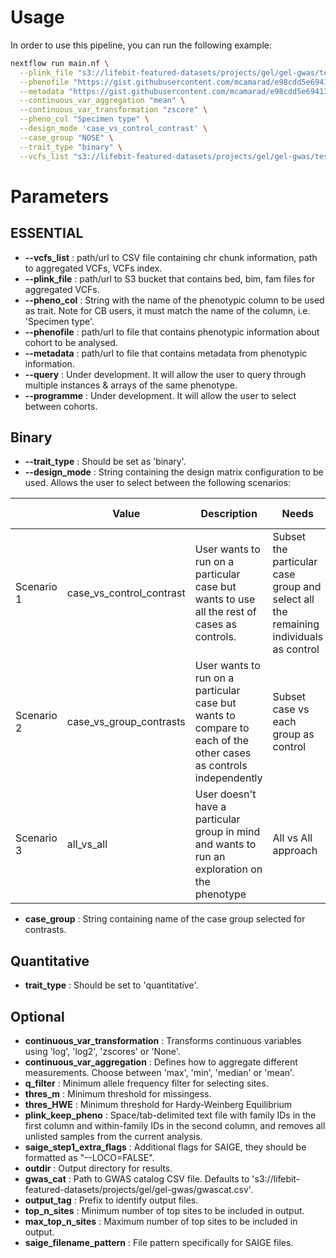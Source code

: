 # Usage

In order to use this pipeline, you can run the following example:

```bash
nextflow run main.nf \
  --plink_file "s3://lifebit-featured-datasets/projects/gel/gel-gwas/testdata/sampleA.{bed,bim,fam}" \
  --phenofile "https://gist.githubusercontent.com/mcamarad/e98cdd5e69413fb6189ed70405c43ef4/raw/d602bec4b31d5d75f74f1dbb408bd392db57bdb6/cohort_data_phenos.csv" \
  --metadata "https://gist.githubusercontent.com/mcamarad/e98cdd5e69413fb6189ed70405c43ef4/raw/d602bec4b31d5d75f74f1dbb408bd392db57bdb6/metadata.csv" \
  --continuous_var_aggregation "mean" \
  --continuous_var_transformation "zscore" \
  --pheno_col "Specimen type" \
  --design_mode 'case_vs_control_contrast' \
  --case_group "NOSE" \
  --trait_type "binary" \
  --vcfs_list "s3://lifebit-featured-datasets/projects/gel/gel-gwas/testdata/vcfs.csv"
```

# Parameters

## **ESSENTIAL**

- **--vcfs_list** : path/url to CSV file containing chr chunk information, path to aggregated VCFs, VCFs index.
- **--plink_file** : path/url to S3 bucket that contains bed, bim, fam files for aggregated VCFs.
- **--pheno_col** : String with the name of the phenotypic column to be used as trait. Note for CB users, it must match the name of the column, i.e. 'Specimen type'.
- **--phenofile** : path/url to file that contains phenotypic information about cohort to be analysed.
- **--metadata** : path/url to file that contains metadata from phenotypic information.
- **--query** : Under development. It will allow the user to query through multiple instances & arrays of the same phenotype.
- **--programme** : Under development. It will allow the user to select between cohorts.

## **Binary**

- **--trait_type** : Should be set as 'binary'.
- **--design_mode** : String containing the design matrix configuration to be used. Allows the user to select between the following scenarios:

|| Value | Description | Needs | Added value |
|--|--|--|--|--|
| Scenario 1 | case_vs_control_contrast | User wants to run on a particular case but wants to use all the rest of cases as controls. | Subset the particular case group and select all the remaining individuals as control | Find significant associations exclusive to the case group you are interested |
| Scenario 2 | case_vs_group_contrasts | User wants to run on a particular case but wants to compare to each of the other cases as controls independently | Subset case vs each group as control | Find associations that are different to an specific group |
| Scenario 3 | all_vs_all | User doesn't have a particular group in mind and wants to run an exploration on the phenotype | All vs All approach | Allows for exploration or assumptions free analysis |

- **case_group** : String containing name of the case group selected for contrasts.

## **Quantitative**

- **trait_type** : Should be set to 'quantitative'.

## **Optional**

- **continuous_var_transformation** : Transforms continuous variables using 'log', 'log2', 'zscores' or 'None'.
- **continuous_var_aggregation** : Defines how to aggregate different measurements. Choose between 'max', 'min', 'median' or 'mean'.
- **q_filter** : Minimum allele frequency filter for selecting sites.
- **thres_m** : Minimum threshold for missingess.
- **thres_HWE** : Minimum threshold for Hardy-Weinberg Equilibrium
- **plink_keep_pheno** : Space/tab-delimited text file with family IDs in the first column and within-family IDs in the second column, and removes all unlisted samples from the current analysis.
- **saige_step1_extra_flags** : Additional flags for SAIGE, they should be formatted as "--LOCO=FALSE".
- **outdir** : Output directory for results.
- **gwas_cat** : Path to GWAS catalog CSV file. Defaults to 's3://lifebit-featured-datasets/projects/gel/gel-gwas/gwascat.csv'.
- **output_tag** : Prefix to identify output files.
- **top_n_sites** : Minimum number of top sites to be included in output.
- **max_top_n_sites** : Maximum number of top sites to be included in output.
- **saige_filename_pattern** : File pattern specifically for SAIGE files.


